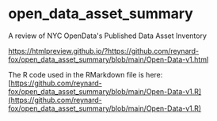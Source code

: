 # open_data_asset_summary
A review of NYC OpenData's Published Data Asset Inventory

https://htmlpreview.github.io/?https://github.com/reynard-fox/open_data_asset_summary/blob/main/Open-Data-v1.html


The R code used in the RMarkdown file is here: [https://github.com/reynard-fox/open_data_asset_summary/blob/main/Open-Data-v1.R](https://github.com/reynard-fox/open_data_asset_summary/blob/main/Open-Data-v1.R)
